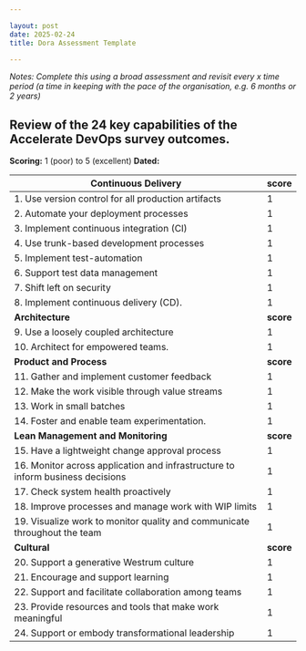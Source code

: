 ```yaml
---

layout: post
date: 2025-02-24
title: Dora Assessment Template

---
```


_Notes: Complete this using a broad assessment and revisit every x time period (a time in keeping with the pace of the organisation, e.g. 6 months or 2 years)_

## Review of the 24 key capabilities of the Accelerate DevOps survey outcomes.

**Scoring:** 1 (poor) to 5 (excellent)
**Dated:**

| **Continuous Delivery** | **score** |
| --- | --- |
| 1. Use version control for all production artifacts | 1 |
| 2. Automate your deployment processes | 1 |
| 3. Implement continuous integration (CI) | 1 |
| 4. Use trunk-based development processes | 1 |
| 5. Implement test-automation | 1 |
| 6. Support test data management | 1 |
| 7. Shift left on security | 1 |
| 8. Implement continuous delivery (CD). | 1 |
| **Architecture** | **score** |
| 9. Use a loosely coupled architecture | 1 |
| 10. Architect for empowered teams. | 1 |
| **Product and Process** | **score** |
| 11. Gather and implement customer feedback | 1 |
| 12. Make the work visible through value streams | 1 |
| 13. Work in small batches | 1 |
| 14. Foster and enable team experimentation. | 1 |
| **Lean Management and Monitoring** | **score** |
| 15. Have a lightweight change approval process | 1 |
| 16. Monitor across application and infrastructure to inform business decisions | 1 |
| 17. Check system health proactively | 1 |
| 18. Improve processes and manage work with WIP limits | 1 |
| 19. Visualize work to monitor quality and communicate throughout the team | 1 |
| **Cultural** | **score** |
| 20. Support a generative Westrum culture | 1 |
| 21. Encourage and support learning | 1 |
| 22. Support and facilitate collaboration among teams | 1 |
| 23. Provide resources and tools that make work meaningful | 1 |
| 24. Support or embody transformational leadership | 1 |
